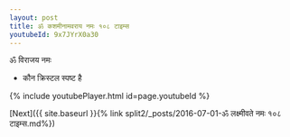 ```yaml
---
layout: post
title: ॐ कशमीनामवराय नमः १०८ टाइम्स
youtubeId: 9x7JYrX0a30
---
```

 
 
 ॐ विराजय नमः  
 
 -  कौन क्रिस्टल स्पष्ट है 
 
  
 
  
 
 
 
 
 
 


{% include youtubePlayer.html id=page.youtubeId %}
 
[Next]({{ site.baseurl }}{% link  split2/_posts/2016-07-01-ॐ लक्ष्मीवते नमः १०८ टाइम्स.md%})
 

